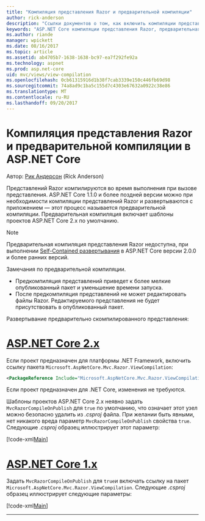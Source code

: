 ```yaml
---
title: "Компиляция представления Razor и предварительной компиляции"
author: rick-anderson
description: "Ссылки документов о том, как включить компиляции представления MVC Razor и предварительной компиляции в приложениях ASP.NET Core."
keywords: "ASP.NET Core компиляции представления Razor, предварительная компиляция Razor, предварительной компиляции Razor"
ms.author: riande
manager: wpickett
ms.date: 08/16/2017
ms.topic: article
ms.assetid: ab4705b7-1638-1638-bc97-ea7f292fe92a
ms.technology: aspnet
ms.prod: asp.net-core
uid: mvc/views/view-compilation
ms.openlocfilehash: 0cb61315916d1b38f7cab3339e150c446fb69d98
ms.sourcegitcommit: 74a8ad9c1ba5c155d7c4303e67632a0922c38e86
ms.translationtype: MT
ms.contentlocale: ru-RU
ms.lasthandoff: 09/20/2017
---
```

# <a name="razor-view-compilation-and-precompilation-in-aspnet-core"></a>Компиляция представления Razor и предварительной компиляции в ASP.NET Core

Автор: [Рик Андерсон](https://twitter.com/RickAndMSFT) (Rick Anderson)

Представлений Razor компилируются во время выполнения при вызове представления. ASP.NET Core 1.1.0 и более поздней версии можно при необходимости компиляции представлений Razor и развертываются с приложением &mdash; этот процесс называется предварительной компиляции. Предварительная компиляция включает шаблоны проектов ASP.NET Core 2.x по умолчанию.

> [!NOTE]
> Предварительная компиляция представления Razor недоступна, при выполнении [Self-Contained развертывания](https://docs.microsoft.com/dotnet/core/deploying/#self-contained-deployments-scd) в ASP.NET Core версии 2.0.0 и более ранних версий.

Замечания по предварительной компиляции.

* Предкомпиляция представлений приведет к более мелкие опубликованный пакет и уменьшение времени запуска.
* После предкомпиляция представлений не может редактировать файлы Razor. Редактируемого представления не будет присутствовать в опубликованный пакет. 

Развертывание предварительно скомпилированного представления:

# <a name="aspnet-core-2xtabaspnetcore2x"></a>[ASP.NET Core 2.x](#tab/aspnetcore2x)

Если проект предназначен для платформы .NET Framework, включить ссылку пакета `Microsoft.AspNetCore.Mvc.Razor.ViewCompilation`:

```xml
<PackageReference Include="Microsoft.AspNetCore.Mvc.Razor.ViewCompilation" Version="2.0.0" PrivateAssets="All" />
```

Если проект предназначен для .NET Core, изменения не требуются.

Шаблоны проектов ASP.NET Core 2.x неявно задать `MvcRazorCompileOnPublish` для `true` по умолчанию, что означает этот узел можно безопасно удалить из *.csproj* файла. При желании быть явными, нет никакого вреда параметр `MvcRazorCompileOnPublish` свойства `true`. Следующие *.csproj* образец иллюстрирует этот параметр:

[!code-xml[Main](view-compilation\sample\MvcRazorCompileOnPublish2.csproj?highlight=5)]

# <a name="aspnet-core-1xtabaspnetcore1x"></a>[ASP.NET Core 1.x](#tab/aspnetcore1x)

Задать `MvcRazorCompileOnPublish` для `true`и включать ссылку на пакет `Microsoft.AspNetCore.Mvc.Razor.ViewCompilation`. Следующие *.csproj* образец иллюстрирует следующие параметры:

[!code-xml[Main](view-compilation\sample\MvcRazorCompileOnPublish.csproj?highlight=5,12)]

---
